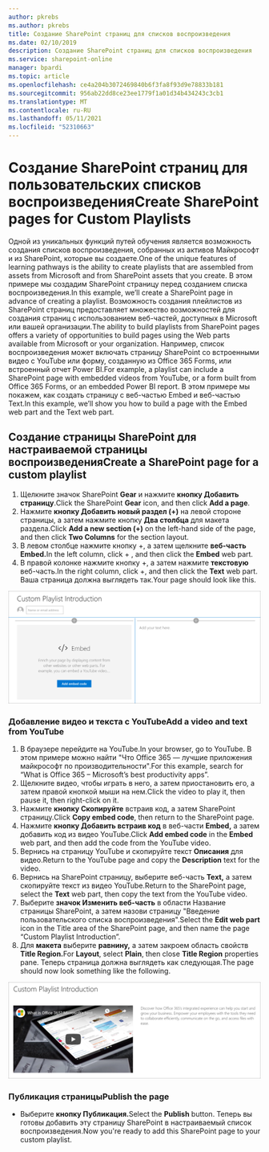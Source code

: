 ```yaml
---
author: pkrebs
ms.author: pkrebs
title: Создание SharePoint страниц для списков воспроизведения
ms.date: 02/10/2019
description: Создание SharePoint страниц для списков воспроизведения
ms.service: sharepoint-online
manager: bpardi
ms.topic: article
ms.openlocfilehash: ce4a204b3072469840b6f3fa8f93d9e78833b181
ms.sourcegitcommit: 956ab22dd8ce23ee1779f1a01d34b434243c3cb1
ms.translationtype: MT
ms.contentlocale: ru-RU
ms.lasthandoff: 05/11/2021
ms.locfileid: "52310663"
---
```

# <a name="create-sharepoint-pages-for-custom-playlists"></a><span data-ttu-id="434d1-103">Создание SharePoint страниц для пользовательских списков воспроизведения</span><span class="sxs-lookup"><span data-stu-id="434d1-103">Create SharePoint pages for Custom Playlists</span></span>

<span data-ttu-id="434d1-104">Одной из уникальных функций путей обучения является возможность создания списков воспроизведения, собранных из активов Майкрософт и из SharePoint, которые вы создаете.</span><span class="sxs-lookup"><span data-stu-id="434d1-104">One of the unique features of learning pathways is the ability to create playlists that are assembled from assets from Microsoft and from SharePoint assets that you create.</span></span> <span data-ttu-id="434d1-105">В этом примере мы создадим SharePoint страницу перед созданием списка воспроизведения.</span><span class="sxs-lookup"><span data-stu-id="434d1-105">In this example, we’ll create a SharePoint page in advance of creating a playlist.</span></span> <span data-ttu-id="434d1-106">Возможность создания плейлистов из SharePoint страниц предоставляет множество возможностей для создания страниц с использованием веб-частей, доступных в Microsoft или вашей организации.</span><span class="sxs-lookup"><span data-stu-id="434d1-106">The ability to build playlists from SharePoint pages offers a variety of opportunities to build pages using the Web parts available from Microsoft or your organization.</span></span> <span data-ttu-id="434d1-107">Например, список воспроизведения может включать страницу SharePoint со встроенными видео с YouTube или форму, созданную из Office 365 Forms, или встроенный отчет Power BI.</span><span class="sxs-lookup"><span data-stu-id="434d1-107">For example, a playlist can include a SharePoint page with embedded videos from YouTube, or a form built from Office 365 Forms, or an embedded Power BI report.</span></span> <span data-ttu-id="434d1-108">В этом примере мы покажем, как создать страницу с веб-частью Embed и веб-частью Text.</span><span class="sxs-lookup"><span data-stu-id="434d1-108">In this example, we’ll show you how to build a page with the Embed web part and the Text web part.</span></span>  

## <a name="create-a-sharepoint-page-for-a-custom-playlist"></a><span data-ttu-id="434d1-109">Создание страницы SharePoint для настраиваемой страницы воспроизведения</span><span class="sxs-lookup"><span data-stu-id="434d1-109">Create a SharePoint page for a custom playlist</span></span>

1. <span data-ttu-id="434d1-110">Щелкните значок SharePoint **Gear** и нажмите **кнопку Добавить страницу**.</span><span class="sxs-lookup"><span data-stu-id="434d1-110">Click the SharePoint **Gear** icon, and then click **Add a page**.</span></span>
2. <span data-ttu-id="434d1-111">Нажмите **кнопку Добавить новый раздел (+)** на левой стороне страницы, а затем нажмите кнопку **Два столбца** для макета раздела.</span><span class="sxs-lookup"><span data-stu-id="434d1-111">Click **Add a new section (+)** on the left-hand side of the page, and then click **Two Columns** for the section layout.</span></span>
3. <span data-ttu-id="434d1-112">В левом столбце нажмите кнопку +, а затем щелкните **веб-часть Embed.**</span><span class="sxs-lookup"><span data-stu-id="434d1-112">In the left column, click + , and then click the **Embed** web part.</span></span> 
4. <span data-ttu-id="434d1-113">В правой колонке нажмите кнопку +, а затем нажмите **текстовую** веб-часть.</span><span class="sxs-lookup"><span data-stu-id="434d1-113">In the right column, click +, and then click the **Text** web part.</span></span> <span data-ttu-id="434d1-114">Ваша страница должна выглядеть так.</span><span class="sxs-lookup"><span data-stu-id="434d1-114">Your page should look like this.</span></span>

![cg-pagenewstart.png](media/cg-pagenewstart.png)

### <a name="add-a-video-and-text-from-youtube"></a><span data-ttu-id="434d1-116">Добавление видео и текста с YouTube</span><span class="sxs-lookup"><span data-stu-id="434d1-116">Add a video and text from YouTube</span></span>

1. <span data-ttu-id="434d1-117">В браузере перейдите на YouTube.</span><span class="sxs-lookup"><span data-stu-id="434d1-117">In your browser, go to YouTube.</span></span> <span data-ttu-id="434d1-118">В этом примере можно найти "Что Office 365 — лучшие приложения майкрософт по производительности".</span><span class="sxs-lookup"><span data-stu-id="434d1-118">For this example, search for “What is Office 365 – Microsoft’s best productivity apps”.</span></span>
2. <span data-ttu-id="434d1-119">Щелкните видео, чтобы играть в него, а затем приостановить его, а затем правой кнопкой мыши на нем.</span><span class="sxs-lookup"><span data-stu-id="434d1-119">Click the video to play it, then pause it, then right-click on it.</span></span> 
3. <span data-ttu-id="434d1-120">Нажмите **кнопку Скопируйте** встраив код, а затем SharePoint страницу.</span><span class="sxs-lookup"><span data-stu-id="434d1-120">Click **Copy embed code**, then return to the SharePoint page.</span></span> 
4. <span data-ttu-id="434d1-121">Нажмите **кнопку Добавить встраив код** в веб-части **Embed,** а затем добавить код из видео YouTube.</span><span class="sxs-lookup"><span data-stu-id="434d1-121">Click **Add embed code** in the **Embed** web part, and then add the code from the YouTube video.</span></span>
5. <span data-ttu-id="434d1-122">Вернись на страницу YouTube и скопируйте текст **Описания** для видео.</span><span class="sxs-lookup"><span data-stu-id="434d1-122">Return to the YouTube page and copy the **Description** text for the video.</span></span> 
6. <span data-ttu-id="434d1-123">Вернись на SharePoint страницу, выберите веб-часть **Text,** а затем скопируйте текст из видео YouTube.</span><span class="sxs-lookup"><span data-stu-id="434d1-123">Return to the SharePoint page, select the **Text** web part, then copy the text from the YouTube video.</span></span>
7. <span data-ttu-id="434d1-124">Выберите **значок Изменить веб-часть** в области Название страницы SharePoint, а затем назови страницу "Введение пользовательского списка воспроизведения".</span><span class="sxs-lookup"><span data-stu-id="434d1-124">Select the **Edit web part** icon  in the Title area of the SharePoint page, and then name the page “Custom Playlist Introduction”.</span></span> 
8. <span data-ttu-id="434d1-125">Для **макета** выберите **равнину,** а затем закроем область свойств **Title Region.**</span><span class="sxs-lookup"><span data-stu-id="434d1-125">For **Layout**, select **Plain**, then close **Title Region** properties pane.</span></span> <span data-ttu-id="434d1-126">Теперь страница должна выглядеть как следующая.</span><span class="sxs-lookup"><span data-stu-id="434d1-126">The page should now look something like the following.</span></span> 

![cg-pagenewfinish.png](media/cg-pagenewfinish.png)

### <a name="publish-the-page"></a><span data-ttu-id="434d1-128">Публикация страницы</span><span class="sxs-lookup"><span data-stu-id="434d1-128">Publish the page</span></span>

- <span data-ttu-id="434d1-129">Выберите **кнопку Публикация.**</span><span class="sxs-lookup"><span data-stu-id="434d1-129">Select the **Publish** button.</span></span> <span data-ttu-id="434d1-130">Теперь вы готовы добавить эту страницу SharePoint в настраиваемый список воспроизведения.</span><span class="sxs-lookup"><span data-stu-id="434d1-130">Now you're ready to add this SharePoint page to your custom playlist.</span></span> 
